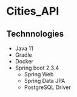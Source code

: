 # Cities_API

## Technnologies

+ Java 11
+ Gradle
+ Docker	
+ Spring boot 2.3.4
	+ Spring Web
	+ Spring Data JPA
	+ PostgreSQL Driver